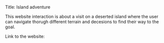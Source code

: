 Title: Island adventure

This website interaction is about a visit on a deserted island where the user can navigate thorugh different terrain and decesions to find their way to the goal.


Link to the website: 
